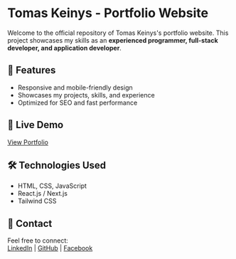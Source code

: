 # Tomas Keinys - Portfolio Website  

Welcome to the official repository of Tomas Keinys's portfolio website. This project showcases my skills as an **experienced programmer, full-stack developer, and application developer**.  

## 🌟 Features  
- Responsive and mobile-friendly design  
- Showcases my projects, skills, and experience  
- Optimized for SEO and fast performance  

## 🔗 Live Demo  
[View Portfolio](https://yourportfolio.com)  

## 🛠️ Technologies Used  
- HTML, CSS, JavaScript  
- React.js / Next.js  
- Tailwind CSS  

## 📩 Contact  
Feel free to connect:  
[LinkedIn](https://linkedin.com/in/yourname) | [GitHub](https://github.com/yourgithub) | [Facebook](https://facebook.com/yourprofile)
